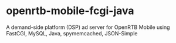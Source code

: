 openrtb-mobile-fcgi-java
========================

A demand-side platform (DSP) ad server for OpenRTB Mobile using FastCGI, MySQL, Java, spymemcached, JSON-Simple